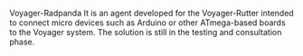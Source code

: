Voyager-Radpanda
It is an agent developed for the Voyager-Rutter
intended to connect micro devices such as Arduino or other ATmega-based boards to the Voyager system. The solution is still in the testing and consultation phase.

